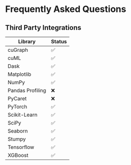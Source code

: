 # Frequently Asked Questions


## Third Party Integrations

| Library          | Status |
|------------------|--------|
| cuGraph          | ✅      |
| cuML             | ✅      |
| Dask             | ✅      |
| Matplotlib       | ✅      |
| NumPy            | ✅      |
| Pandas Profiling | ❌      |
| PyCaret          | ❌      |
| PyTorch          | ✅      |
| Scikit-Learn     | ✅      |
| SciPy            | ✅      |
| Seaborn          | ✅      |
| Stumpy           | ✅      |
| Tensorflow       | ✅      |
| XGBoost          | ✅      |
